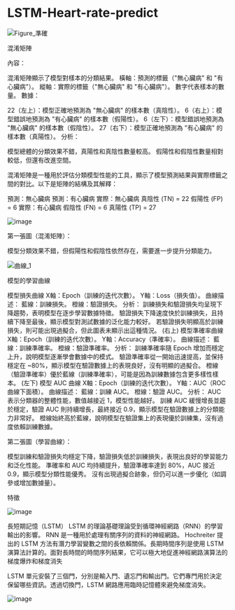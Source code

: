 ﻿# LSTM-Heart-rate-predict

![Figure_準確](https://github.com/user-attachments/assets/94e6248d-851a-45dc-9e62-0c4e8e364754)

混淆矩陣

內容：

混淆矩陣顯示了模型對樣本的分類結果。
橫軸：預測的標籤（"無心臟病" 和 "有心臟病"）。
縱軸：實際的標籤（"無心臟病" 和 "有心臟病"）。
數字代表樣本的數量。
數據：

22（左上）：模型正確地預測為 "無心臟病" 的樣本數（真陰性）。
6（右上）：模型錯誤地預測為 "有心臟病" 的樣本數（假陽性）。
6（左下）：模型錯誤地預測為 "無心臟病" 的樣本數（假陰性）。
27（右下）：模型正確地預測為 "有心臟病" 的樣本數（真陽性）。
分析：

模型總體的分類效果不錯，真陽性和真陰性數量較高。
假陽性和假陰性數量相對較低，但還有改進空間。

混淆矩陣是一種用於評估分類模型性能的工具，顯示了模型預測結果與實際標籤之間的對比。以下是矩陣的結構及其解釋：

預測：無心臟病	預測：有心臟病
實際：無心臟病	真陰性 (TN) = 22	假陽性 (FP) = 6
實際：有心臟病	假陰性 (FN) = 6	真陽性 (TP) = 27

![image](https://github.com/user-attachments/assets/6ddb99ae-7d21-4365-8758-65c5a8c779c2)

第一張圖（混淆矩陣）：

模型分類效果不錯，但假陽性和假陰性依然存在，需要進一步提升分類能力。

![曲線_1](https://github.com/user-attachments/assets/579e0493-d96c-44f9-9827-aa31288c4e8e)


模型的學習曲線

 模型損失曲線
X軸：Epoch（訓練的迭代次數）。
Y軸：Loss（損失值）。
曲線描述：
藍線：訓練損失。
橙線：驗證損失。
分析：
訓練損失和驗證損失均呈現下降趨勢，表明模型在逐步學習數據特徵。
驗證損失下降速度快於訓練損失，且持續下降至最後，顯示模型對測試數據的泛化能力較好。
若驗證損失明顯高於訓練損失，則可能出現過擬合，但此圖表未顯示出這種情況。
(右上) 模型準確率曲線
X軸：Epoch（訓練的迭代次數）。
Y軸：Accuracy（準確率）。
曲線描述：
藍線：訓練準確率。
橙線：驗證準確率。
分析：
訓練準確率隨 Epoch 增加而穩定上升，說明模型逐漸學會數據中的模式。
驗證準確率從一開始迅速提高，並保持穩定在 ~80%，顯示模型在驗證數據上的表現良好，沒有明顯的過擬合。
橙線（驗證準確率）優於藍線（訓練準確率），可能是因為訓練數據包含更多樣性樣本。
(左下) 模型 AUC 曲線
X軸：Epoch（訓練的迭代次數）。
Y軸：AUC（ROC 曲線下面積）。
曲線描述：
藍線：訓練 AUC。
橙線：驗證 AUC。
分析：
AUC 表示分類器的整體性能，數值越接近 1，模型性能越好。
訓練 AUC 緩慢增長並趨於穩定，驗證 AUC 則持續增長，最終接近 0.9，顯示模型在驗證數據上的分類能力非常好。
橙線始終高於藍線，說明模型在驗證集上的表現優於訓練集，沒有過度依賴訓練數據。

第二張圖（學習曲線）：

模型訓練和驗證損失均穩定下降，驗證損失低於訓練損失，表現出良好的學習能力和泛化性能。
準確率和 AUC 均持續提升，驗證準確率達到 80%，AUC 接近 0.9，顯示模型分類性能優秀。
沒有出現過擬合跡象，但仍可以進一步優化（如調參或增加數據量）。

特徵

![image](https://github.com/user-attachments/assets/f66e04f1-f200-4095-8e8d-049e646b2540)

長短期記憶（LSTM）
LSTM 的理論基礎理論受到循環神經網路（RNN）的學習輸出的影響。 RNN 是一種用於處理有關序列的資料的神經網路。 Hochreiter 提出的 LSTM 方法有潛力學習變數之間的長依賴關係。長期時間序列是使用 LSTM 演算法計算的。面對長時間的時間序列結果，它可以極大地促進神經網路演算法的梯度爆炸和梯度消失

 LSTM 單元安裝了三個門，分別是輸入門、遺忘門和輸出門。它們專門用於決定保留哪些資訊。透過切換門，LSTM 網路應用臨時記憶體來避免梯度消失。


![image](https://github.com/user-attachments/assets/1edb5445-2fb0-479f-abc2-68ee06521c13)




